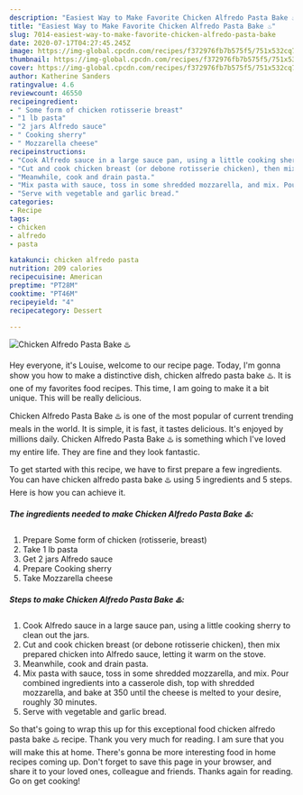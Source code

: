 ```yaml
---
description: "Easiest Way to Make Favorite Chicken Alfredo Pasta Bake ♨️"
title: "Easiest Way to Make Favorite Chicken Alfredo Pasta Bake ♨️"
slug: 7014-easiest-way-to-make-favorite-chicken-alfredo-pasta-bake
date: 2020-07-17T04:27:45.245Z
image: https://img-global.cpcdn.com/recipes/f372976fb7b575f5/751x532cq70/chicken-alfredo-pasta-bake-♨️-recipe-main-photo.jpg
thumbnail: https://img-global.cpcdn.com/recipes/f372976fb7b575f5/751x532cq70/chicken-alfredo-pasta-bake-♨️-recipe-main-photo.jpg
cover: https://img-global.cpcdn.com/recipes/f372976fb7b575f5/751x532cq70/chicken-alfredo-pasta-bake-♨️-recipe-main-photo.jpg
author: Katherine Sanders
ratingvalue: 4.6
reviewcount: 46550
recipeingredient:
- " Some form of chicken rotisserie breast"
- "1 lb pasta"
- "2 jars Alfredo sauce"
- " Cooking sherry"
- " Mozzarella cheese"
recipeinstructions:
- "Cook Alfredo sauce in a large sauce pan, using a little cooking sherry to clean out the jars."
- "Cut and cook chicken breast (or debone rotisserie chicken), then mix prepared chicken into Alfredo sauce, letting it warm on the stove."
- "Meanwhile, cook and drain pasta."
- "Mix pasta with sauce, toss in some shredded mozzarella, and mix. Pour combined ingredients into a casserole dish, top with shredded mozzarella, and bake at 350 until the cheese is melted to your desire, roughly 30 minutes."
- "Serve with vegetable and garlic bread."
categories:
- Recipe
tags:
- chicken
- alfredo
- pasta

katakunci: chicken alfredo pasta 
nutrition: 209 calories
recipecuisine: American
preptime: "PT28M"
cooktime: "PT46M"
recipeyield: "4"
recipecategory: Dessert

---
```



![Chicken Alfredo Pasta Bake ♨️](https://img-global.cpcdn.com/recipes/f372976fb7b575f5/751x532cq70/chicken-alfredo-pasta-bake-♨️-recipe-main-photo.jpg)

Hey everyone, it's Louise, welcome to our recipe page. Today, I'm gonna show you how to make a distinctive dish, chicken alfredo pasta bake ♨️. It is one of my favorites food recipes. This time, I am going to make it a bit unique. This will be really delicious.

Chicken Alfredo Pasta Bake ♨️ is one of the most popular of current trending meals in the world. It is simple, it is fast, it tastes delicious. It's enjoyed by millions daily. Chicken Alfredo Pasta Bake ♨️ is something which I've loved my entire life. They are fine and they look fantastic.




To get started with this recipe, we have to first prepare a few ingredients. You can have chicken alfredo pasta bake ♨️ using 5 ingredients and 5 steps. Here is how you can achieve it.

<!--inarticleads1-->

##### The ingredients needed to make Chicken Alfredo Pasta Bake ♨️:

1. Prepare  Some form of chicken (rotisserie, breast)
1. Take 1 lb pasta
1. Get 2 jars Alfredo sauce
1. Prepare  Cooking sherry
1. Take  Mozzarella cheese




<!--inarticleads2-->

##### Steps to make Chicken Alfredo Pasta Bake ♨️:

1. Cook Alfredo sauce in a large sauce pan, using a little cooking sherry to clean out the jars.
1. Cut and cook chicken breast (or debone rotisserie chicken), then mix prepared chicken into Alfredo sauce, letting it warm on the stove.
1. Meanwhile, cook and drain pasta.
1. Mix pasta with sauce, toss in some shredded mozzarella, and mix. Pour combined ingredients into a casserole dish, top with shredded mozzarella, and bake at 350 until the cheese is melted to your desire, roughly 30 minutes.
1. Serve with vegetable and garlic bread.




So that's going to wrap this up for this exceptional food chicken alfredo pasta bake ♨️ recipe. Thank you very much for reading. I am sure that you will make this at home. There's gonna be more interesting food in home recipes coming up. Don't forget to save this page in your browser, and share it to your loved ones, colleague and friends. Thanks again for reading. Go on get cooking!
